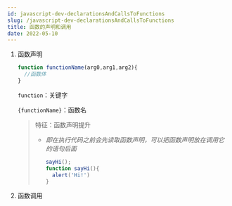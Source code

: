 ```yaml
---
id: javascript-dev-declarationsAndCallsToFunctions
slug: /javascript-dev-declarationsAndCallsToFunctions
title: 函数的声明和调用
date: 2022-05-10
---
```

1. 函数声明

   ````javascript
   function functionName(arg0,arg1,arg2){
     //函数体
   }
   ````

   `function`：关键字

   `{functionName}`：函数名

   > 特征：函数声明提升
   >
   > * *即在执行代码之前会先读取函数声明，可以把函数声明放在调用它的语句后面*
   >
   >   ````javascript
   >   sayHi();
   >   function sayHi(){
   >     alert('Hi!')
   >   }
   >   ````

2. 函数调用